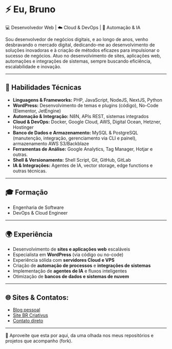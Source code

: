 # ⚡ Eu, Bruno

💻 Desenvolvedor Web | ☁️ Cloud & DevOps | 🤖 Automação & IA  

Sou desenvolvedor de negócios digitais, e ao longo de anos, venho desbravando o mercado digital, dedicando-me ao desenvolvimento de soluções inovadoras e à criação de métodos eficazes para impulsionar o sucesso de negócios.
Atuo no desenvolvimento de sites, aplicações web, automações e integrações de sistemas, sempre buscando eficiência, escalabilidade e inovação.  

---

## 🚀 Habilidades Técnicas  

- **Linguagens & Frameworks:** PHP, JavaScript, NodeJS, NextJS, Python  
- **WordPress:** Desenvolvimento de temas e plugins (código), No-Code (Elementor, JetEngine)  
- **Automação & Integração:** N8N, APIs REST, sistemas integrados  
- **Cloud & DevOps:** Docker, Google Cloud, AWS, Digital Ocean, Hetzner, Hostinger
- **Banco de Dados e Armazenamento:** MySQL & PostgreSQL (manutenção, integração, gerenciamento via CLI e painel), armazenamento AWS S3/Backblaze
- **Ferramentas de Análise:** Google Analytics, Tag Manager, Hotjar e outras.
- **Shell & Versionamento:** Shell Script, Git, GitHub, GitLab  
- **IA & Integrações:** Agentes de IA, vector storage, edge functions e outras técnicas.

---

## 🎓 Formação  

- Engenharia de Software  
- DevOps & Cloud Engineer  

---

## 🌍 Experiência  

- Desenvolvimento de **sites e aplicações web** escaláveis  
- Especialista em **WordPress** (via código ou no-code)  
- Experiência sólida com **servidores Cloud e VPS**  
- Criação de **automação de processos** e **integrações de sistemas**  
- Implementação de **agentes de IA** e fluxos inteligentes  
- Otimização de **bancos de dados e sistemas de nuvem**  

---

## 🌐 Sites & Contatos:  

- [Blog pessoal](https://bruno.art.br/)
- [Site BR Criativus](https://brcriativus.com.br/)
- [Contato direto](https://brunoalbim.com.br/) 

---

🚀 Aproveite que esta por aqui, da uma olhada nos meus repositórios e projetos que acompanho (fork).
